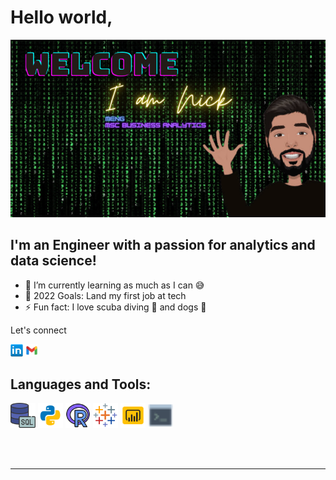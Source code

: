 # Hello world,
![alt text](https://github.com/nicktsekas/test/blob/main/welcome%20to%20github.png)

## I'm an Engineer with a passion for analytics and data science!

- 📖 I’m currently learning as much as I can 😅
- 🚀 2022 Goals: Land my first job at tech
- ⚡ Fun fact: I love scuba diving 🤿 and dogs 🐶

Let's connect 

[<img src='https://github.com/nicktsekas/test/blob/main/icons8-linkedin-64.png' alt='linkedin' height='20'>](https://www.linkedin.com/in/nikolastsekas)
[<img src='https://github.com/nicktsekas/test/blob/main/icons8-gmail-48.png' alt='email' height='20'>](mailto:nikolastsekas+github@gmail.com)

## Languages and Tools:

<img src='https://github.com/nicktsekas/test/blob/main/icons8-sql-60.png' alt='sql' height='40'>          <img src='https://github.com/nicktsekas/test/blob/main/icons8-python-48.png' alt='python' height='40'>     <img src='https://github.com/nicktsekas/test/blob/main/icons8-r-64.png' alt='r' height='40'>         <img src='https://github.com/nicktsekas/test/blob/main/icons8-tableau-software-48.png' alt='tableau' height='40'>         <img src='https://github.com/nicktsekas/test/blob/main/icons8-power-bi-48.png' alt='powerbi' height='40'>          <img src='https://github.com/nicktsekas/test/blob/main/icons8-console-16.png' alt='bash' height='40'>






<br />
<br />

---
